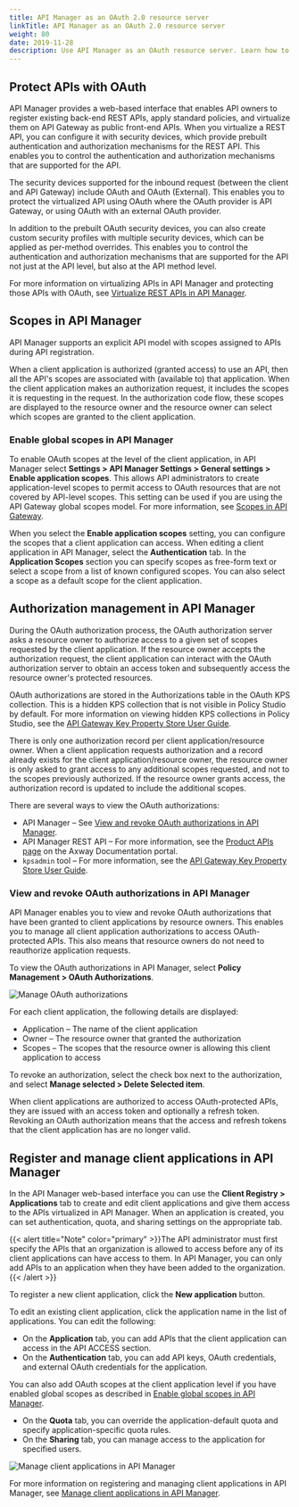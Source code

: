 ```yaml
---
title: API Manager as an OAuth 2.0 resource server
linkTitle: API Manager as an OAuth 2.0 resource server
weight: 80
date: 2019-11-28
description: Use API Manager as an OAuth resource server. Learn how to protect APIs with OAuth in API Manager, and how to manage OAuth scopes, OAuth authorizations, and client applications in API Manager.
---
```


## Protect APIs with OAuth

API Manager provides a web-based interface that enables API owners to register existing back-end REST APIs, apply standard policies, and virtualize them on API Gateway as public front-end APIs. When you virtualize a REST API, you can configure it with security devices, which provide prebuilt authentication and authorization mechanisms for the REST API. This enables you to control the authentication and authorization mechanisms that are supported for the API.

The security devices supported for the inbound request (between the client and API Gateway) include OAuth and OAuth (External). This enables you to protect the virtualized API using OAuth where the OAuth provider is API Gateway, or using OAuth with an external OAuth provider.

In addition to the prebuilt OAuth security devices, you can also create custom security profiles with multiple security devices, which can be applied as per-method overrides. This enables you to control the authentication and authorization mechanisms that are supported for the API not just at the API level, but also at the API method level.

For more information on virtualizing APIs in API Manager and protecting those APIs with OAuth, see [Virtualize REST APIs in API Manager](/docs/apim_administration/apimgr_admin/api_mgmt_virtualize_web/).

## Scopes in API Manager

API Manager supports an explicit API model with scopes assigned to APIs during API registration.

When a client application is authorized (granted access) to use an API, then all the API's scopes are associated with (available to) that application. When the client application makes an authorization request, it includes the scopes it is requesting in the request. In the authorization code flow, these scopes are displayed to the resource owner and the resource owner can select which scopes are granted to the client application.

### Enable global scopes in API Manager

To enable OAuth scopes at the level of the client application, in API Manager select **Settings > API Manager Settings > General settings > Enable application scopes**. This allows API administrators to create application-level scopes to permit access to OAuth resources that are not covered by API-level scopes. This setting can be used if you are using the API Gateway global scopes model. For more information, see [Scopes in API Gateway](/docs/apim_policydev/apigw_oauth/gw_oauth_resource_server#scopes-in-api-gateway).

When you select the **Enable application scopes** setting, you can configure the scopes that a client application can access. When editing a client application in API Manager, select the **Authentication** tab. In the **Application Scopes** section you can specify scopes as free-form text or select a scope from a list of known configured scopes. You can also select a scope as a default scope for the client application.

## Authorization management in API Manager

During the OAuth authorization process, the OAuth authorization server asks a resource owner to authorize access to a given set of scopes requested by the client application. If the resource owner accepts the authorization request, the client application can interact with the OAuth authorization server to obtain an access token and subsequently access the resource owner's protected resources.

OAuth authorizations are stored in the Authorizations table in the OAuth KPS collection. This is a hidden KPS collection that is not visible in Policy Studio by default. For more information on viewing hidden KPS collections in Policy Studio, see the [API Gateway Key Property Store User Guide](/docs/apim_policydev/apigw_kps/).

There is only one authorization record per client application/resource owner. When a client application requests authorization and a record already exists for the client application/resource owner, the resource owner is only asked to grant access to any additional scopes requested, and not to the scopes previously authorized. If the resource owner grants access, the authorization record is updated to include the additional scopes.

There are several ways to view the OAuth authorizations:

* API Manager – See [View and revoke OAuth authorizations in API Manager](#view-and-revoke-oauth-authorizations-in-api-manager).
* API Manager REST API – For more information, see the [Product APIs page](https://docs.axway.com/category/api) on the Axway Documentation portal.
* `kpsadmin` tool – For more information, see the [API Gateway Key Property Store User Guide](/docs/apim_policydev/apigw_kps/).

### View and revoke OAuth authorizations in API Manager

API Manager enables you to view and revoke OAuth authorizations that have been granted to client applications by resource owners. This enables you to manage all client application authorizations to access OAuth-protected APIs. This also means that resource owners do not need to reauthorize application requests.

To view the OAuth authorizations in API Manager, select **Policy Management > OAuth Authorizations**.

![Manage OAuth authorizations](/Images/OAuth/oauth_authorizations.png)

For each client application, the following details are displayed:

* Application – The name of the client application
* Owner – The resource owner that granted the authorization
* Scopes – The scopes that the resource owner is allowing this client application to access

To revoke an authorization, select the check box next to the authorization, and select **Manage selected > Delete Selected item**.

When client applications are authorized to access OAuth-protected APIs, they are issued with an access token and optionally a refresh token. Revoking an OAuth authorization means that the access and refresh tokens that the client application has are no longer valid.

## Register and manage client applications in API Manager

In the API Manager web-based interface you can use the **Client Registry > Applications** tab to create and edit client applications and give them access to the APIs virtualized in API Manager. When an application is created, you can set authentication, quota, and sharing settings on the appropriate tab.

{{< alert title="Note" color="primary" >}}The API administrator must first specify the APIs that an organization is allowed to access before any of its client applications can have access to them. In API Manager, you can only add APIs to an application when they have been added to the organization.{{< /alert >}}

To register a new client application, click the **New application** button.

To edit an existing client application, click the application name in the list of applications. You can edit the following:

* On the **Application** tab, you can add APIs that the client application can access in the API ACCESS section.
* On the **Authentication** tab, you can add API keys, OAuth credentials, and external OAuth credentials for the application.

You can also add OAuth scopes at the client application level if you have enabled global scopes as described in [Enable global scopes in API Manager](#enable-global-scopes-in-api-manager).

* On the **Quota** tab, you can override the application-default quota and specify application-specific quota rules.
* On the **Sharing** tab, you can manage access to the application for specified users.

![Manage client applications in API Manager](/Images/OAuth/api_mgmt_app.png)

For more information on registering and managing client applications in API Manager, see [Manage client applications in API Manager](/docs/apim_administration/apimgr_admin/api_mgmt_consume#manage-client-applications).
